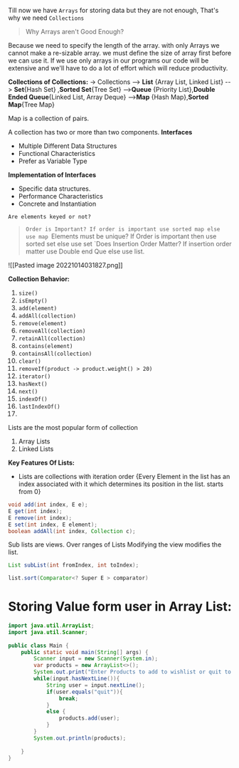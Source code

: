 Till now we have `Arrays` for storing data but they are not enough, That's why we need `Collections`

> Why Arrays aren't Good Enough?

Because we need to specify the length of the array. with only Arrays we cannot make a re-sizable array. we must define the size of array first before we can use it.
If we use only arrays in our programs our code will be extensive and we'll have to do a lot of effort which will reduce productivity.

**Collections of Collections:**
-> Collections
   --> **List** {Array List, Linked List}
   --> **Set**{Hash Set} ,**Sorted Set**{Tree Set}
   -->**Queue** {Priority List},**Double Ended Queue**{Linked List, Array Deque}
   -->**Map** {Hash Map},**Sorted Map**{Tree Map}

Map is a collection of pairs.

A collection has two or more than two components.
**Interfaces**
* Multiple Different Data Structures
* Functional Characteristics
* Prefer as Variable Type

**Implementation of Interfaces**
* Specific data structures.
* Performance Characteristics
* Concrete and Instantiation

`Are elements keyed or not?`
> `Order is Important?
> If order is important use sorted map else use map
> `Elements must be unique?
> If Order is important then use sorted set else use set
> `Does Insertion Order Matter?
> If insertion order matter use Double end Que else use list.

![[Pasted image 20221014031827.png]]

**Collection Behavior:**
1. `size()`
2. `isEmpty()`
3. `add(element)`
4. `addAll(collection)` 
5. `remove(element)`
6. `removeAll(collection)`
7. `retainAll(collection)`
8. `contains(element)`
9. `containsAll(collection)`
10. `clear()`
11. `removeIf(product -> product.weight() > 20)`
12. `iterator()`
13. `hasNext()`
14. `next()`
15. `indexOf()`
16. `lastIndexOf()`
17. 

Lists are the most popular form of collection

1. Array Lists
2. Linked Lists

**Key Features Of Lists:**
* Lists are collections with iteration order {Every Element in the list has an index associated with it which determines its position in the list. starts from 0} 
```java
void add(int index, E e);
E get(int index);
E remove(int index);
E set(int index, E element);
boolean addAll(int index, Collection c);
```

Sub lists are views. Over ranges of Lists
Modifying the view modifies the list.

```java
List subList(int fromIndex, int toIndex);
```

```java
list.sort(Comparator<? Super E > comparator)
```

# Storing Value form user in Array List:
```java
import java.util.ArrayList;  
import java.util.Scanner;  
  
public class Main {  
    public static void main(String[] args) {  
        Scanner input = new Scanner(System.in);  
        var products = new ArrayList<>();  
        System.out.print("Enter Products to add to wishlist or quit to exit\t");  
        while(input.hasNextLine()){  
            String user = input.nextLine();  
            if(user.equals("quit")){  
                break;  
            }  
            else {  
                products.add(user);  
            }  
        }  
        System.out.println(products);  
  
    }  
}
```
